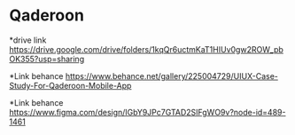 # Qaderoon
*drive link
https://drive.google.com/drive/folders/1kqQr6uctmKaT1HIUv0gw2ROW_pbOK355?usp=sharing

*Link behance
https://www.behance.net/gallery/225004729/UIUX-Case-Study-For-Qaderoon-Mobile-App

*Link behance
https://www.figma.com/design/IGbY9JPc7GTAD2SIFgWO9v?node-id=489-1461
